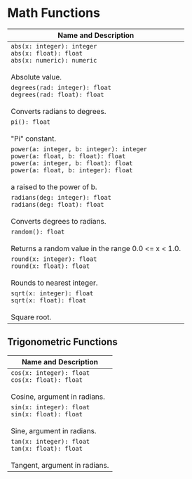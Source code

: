 # Math Functions

| Name and Description |
| --- |
| `abs(x: integer): integer`<br />`abs(x: float): float`<br />`abs(x: numeric): numeric`<br /><br /> Absolute value. |
| `degrees(rad: integer): float`<br />`degrees(rad: float): float`<br /><br /> Converts radians to degrees. |
| `pi(): float`<br /><br /> "Pi" constant. |
| `power(a: integer, b: integer): integer`<br />`power(a: float, b: float): float`<br />`power(a: integer, b: float): float`<br />`power(a: float, b: integer): float`<br /><br /> a raised to the power of b. |
| `radians(deg: integer): float`<br />`radians(deg: float): float`<br /><br /> Converts degrees to radians. |
| `random(): float`<br /><br /> Returns a random value in the range 0.0 <= x < 1.0. |
| `round(x: integer): float`<br />`round(x: float): float`<br /><br /> Rounds to nearest integer. |
| `sqrt(x: integer): float`<br />`sqrt(x: float): float`<br /><br /> Square root. |

## Trigonometric Functions

| Name and Description |
| --- |
| `cos(x: integer): float`<br />`cos(x: float): float`<br /><br /> Cosine, argument in radians. |
| `sin(x: integer): float`<br />`sin(x: float): float`<br /><br /> Sine, argument in radians. |
| `tan(x: integer): float`<br />`tan(x: float): float`<br /><br /> Tangent, argument in radians. |
